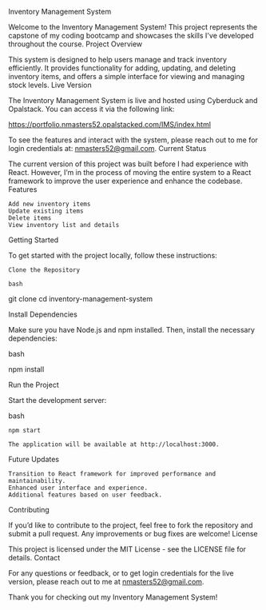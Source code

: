 Inventory Management System

Welcome to the Inventory Management System! This project represents the capstone of my coding bootcamp and showcases the skills I've developed throughout the course.
Project Overview

This system is designed to help users manage and track inventory efficiently. It provides functionality for adding, updating, and deleting inventory items, and offers a simple interface for viewing and managing stock levels.
Live Version

The Inventory Management System is live and hosted using Cyberduck and Opalstack. You can access it via the following link:

https://portfolio.nmasters52.opalstacked.com/IMS/index.html

To see the features and interact with the system, please reach out to me for login credentials at: nmasters52@gmail.com.
Current Status

The current version of this project was built before I had experience with React. However, I’m in the process of moving the entire system to a React framework to improve the user experience and enhance the codebase.
Features

    Add new inventory items
    Update existing items
    Delete items
    View inventory list and details

Getting Started

To get started with the project locally, follow these instructions:

    Clone the Repository

    bash

git clone <repository-url>
cd inventory-management-system

Install Dependencies

Make sure you have Node.js and npm installed. Then, install the necessary dependencies:

bash

npm install

Run the Project

Start the development server:

bash

    npm start

    The application will be available at http://localhost:3000.

Future Updates

    Transition to React framework for improved performance and maintainability.
    Enhanced user interface and experience.
    Additional features based on user feedback.

Contributing

If you’d like to contribute to the project, feel free to fork the repository and submit a pull request. Any improvements or bug fixes are welcome!
License

This project is licensed under the MIT License - see the LICENSE file for details.
Contact

For any questions or feedback, or to get login credentials for the live version, please reach out to me at nmasters52@gmail.com.

Thank you for checking out my Inventory Management System!
